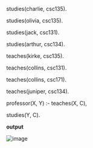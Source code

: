 ﻿studies(charlie, csc135). 


studies(olivia, csc135). 


studies(jack, csc131).

studies(arthur, csc134). 


teaches(kirke, csc135). 


teaches(collins, csc131).

teaches(collins, csc171). 


teaches(juniper, csc134).


professor(X, Y) :- teaches(X, C), 


studies(Y, C).




**output**




![image](https://github.com/user-attachments/assets/60cfe29e-7d8d-4d75-bfef-af3fb538f3c8)
